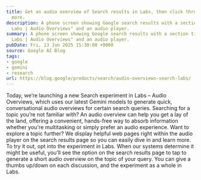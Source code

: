 ```yaml
---
title: Get an audio overview of Search results in Labs, then click through to learn
  more.
description: A phone screen showing Google search results with a section titled "Search
  Labs | Audio Overviews" and an audio player.
summary: A phone screen showing Google search results with a section titled "Search
  Labs | Audio Overviews" and an audio player.
pubDate: Fri, 13 Jun 2025 15:30:00 +0000
source: Google AI Blog
tags:
- google
- gemini
- research
url: https://blog.google/products/search/audio-overviews-search-labs/
---
```


Today, we’re launching a new Search experiment in Labs – Audio Overviews, which uses our latest Gemini models to generate quick, conversational audio overviews for certain search queries. Searching for a topic you’re not familiar with? An audio overview can help you get a lay of the land, offering a convenient, hands-free way to absorb information whether you're multitasking or simply prefer an audio experience.
Want to explore a topic further? We display helpful web pages right within the audio player on the search results page so you can easily dive in and learn more.
To try it out, opt into the experiment in Labs. When our systems determine it might be useful, you’ll see the option on the search results page to tap to generate a short audio overview on the topic of your query. You can give a thumbs up/down on each discussion, and the experiment as a whole in Labs.